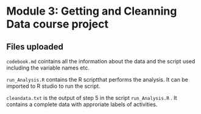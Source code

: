 # Module 3: Getting and Cleanning Data course project
## Files uploaded

`codebook.md` cointains all the information about the data and the script used including the variable names etc.

`run_Analysis.R` contains the R scriptthat performs the analysis. It can be imported to R studio to run the script.

`cleandata.txt` is the output of step 5 in the script `run_Analysis.R` . It contains a complete data with approriate labels of activities.

